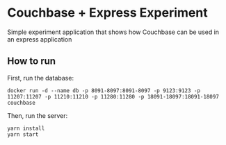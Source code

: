 # Couchbase + Express Experiment

Simple experiment application that shows how Couchbase can be used in an express application

## How to run

First, run the database:

```shell
docker run -d --name db -p 8091-8097:8091-8097 -p 9123:9123 -p 11207:11207 -p 11210:11210 -p 11280:11280 -p 18091-18097:18091-18097 couchbase
```

Then, run the server:

```shell
yarn install
yarn start
```
